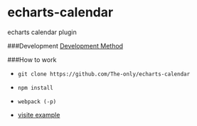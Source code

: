 # echarts-calendar

echarts calendar plugin

###Development
[Development Method](./develop.md)

###How to work
- `git clone https://github.com/The-only/echarts-calendar`

- `npm install`

- `webpack (-p)`

- [visite example](./example/calendar.html)

